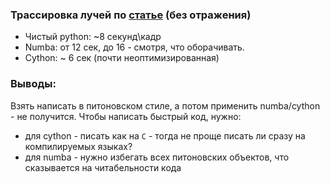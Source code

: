 ### Трассировка лучей по [статье](https://habr.com/ru/post/342510/) (без отражения)

* Чистый python:  ~8 секунд\кадр
* Numba:          от 12 сек, до 16 - смотря, что оборачивать.
* Cython:         ~ 6 сек (почти неоптимизированная)


### Выводы:

Взять написать в питоновском стиле, а потом применить numba/cython - не получится.
Чтобы написать быстрый код, нужно:
* для cython - писать как на `C` - тогда не проще писать ли сразу на компилируемых языках?
* для numba - нужно избегать всех питоновских объектов, что сказывается на читабельности кода
